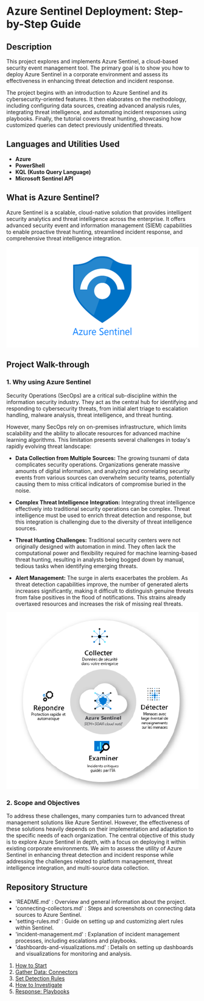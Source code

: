 # Azure Sentinel Deployment: Step-by-Step Guide
## Description
This project explores and implements Azure Sentinel, a cloud-based security event management tool. The primary goal is to show you how to deploy Azure Sentinel in a corporate environment and assess its effectiveness in enhancing threat detection and incident response.

The project begins with an introduction to Azure Sentinel and its cybersecurity-oriented features. It then elaborates on the methodology, including configuring data sources, creating advanced analysis rules, integrating threat intelligence, and automating incident responses using playbooks. Finally, the tutorial covers threat hunting, showcasing how customized queries can detect previously unidentified threats.

## Languages and Utilities Used
- **Azure**
- **PowerShell**
- **KQL (Kusto Query Language)**
- **Microsoft Sentinel API**

## What is Azure Sentinel?
Azure Sentinel is a scalable, cloud-native solution that provides intelligent security analytics and threat intelligence across the enterprise. It offers advanced security event and information management (SIEM) capabilities to enable proactive threat hunting, streamlined incident response, and comprehensive threat intelligence integration.

![Azure Sentinel logo](images/Azure_sentinel_high_res_logo.png)


## Project Walk-through
### 1. Why using Azure Sentinel
Security Operations (SecOps) are a critical sub-discipline within the information security industry. They act as the central hub for identifying and responding to cybersecurity threats, from initial alert triage to escalation handling, malware analysis, threat intelligence, and threat hunting.

However, many SecOps rely on on-premises infrastructure, which limits scalability and the ability to allocate resources for advanced machine learning algorithms. This limitation presents several challenges in today's rapidly evolving threat landscape:

- **Data Collection from Multiple Sources:** The growing tsunami of data complicates security operations. Organizations generate massive amounts of digital information, and analyzing and correlating security events from various sources can overwhelm security teams, potentially causing them to miss critical indicators of compromise buried in the noise.
  
- **Complex Threat Intelligence Integration:** Integrating threat intelligence effectively into traditional security operations can be complex. Threat intelligence must be used to enrich threat detection and response, but this integration is challenging due to the diversity of threat intelligence sources.
  
- **Threat Hunting Challenges:** Traditional security centers were not originally designed with automation in mind. They often lack the computational power and flexibility required for machine learning-based threat hunting, resulting in analysts being bogged down by manual, tedious tasks when identifying emerging threats.
  
- **Alert Management:** The surge in alerts exacerbates the problem. As threat detection capabilities improve, the number of generated alerts increases significantly, making it difficult to distinguish genuine threats from false positives in the flood of notifications. This strains already overtaxed resources and increases the risk of missing real threats.


<p align="center">
  <img src="images/AzureSentinelFeatures.PNG" alt="Azure Sentinel Dashboard" width="600"/>
</p>

### 2. Scope and Objectives
To address these challenges, many companies turn to advanced threat management solutions like Azure Sentinel. However, the effectiveness of these solutions heavily depends on their implementation and adaptation to the specific needs of each organization. The central objective of this study is to explore Azure Sentinel in depth, with a focus on deploying it within existing corporate environments. We aim to assess the utility of Azure Sentinel in enhancing threat detection and incident response while addressing the challenges related to platform management, threat intelligence integration, and multi-source data collection.

## Repository Structure
- 'README.md' : Overview and general information about the project.
- 'connecting-collectors.md' : Steps and screenshots on connecting data sources to Azure Sentinel.
- 'setting-rules.md' : Guide on setting up and customizing alert rules within Sentinel.
- 'incident-management.md' : Explanation of incident management processes, including escalations and playbooks.
- 'dashboards-and-visualizations.md' : Details on setting up dashboards and visualizations for monitoring and analysis.
  

1. [How to Start](How-to-start.md)
2. [Gather Data: Connectors](Connectors.md)
3. [Set Detection Rules](Detection.md)
4. [How to Investigate](Investigation.md)
5. [Response: Playbooks](Threat_Hunting.md)
